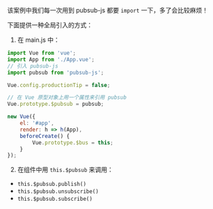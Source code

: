 该案例中我们每一次用到 pubsub-js 都要 `import` 一下，多了会比较麻烦！

下面提供一种全局引入的方式：

1. 在 main.js 中：

```js
import Vue from 'vue';
import App from './App.vue';
// 引入 pubsub-js
import pubsub from 'pubsub-js';

Vue.config.productionTip = false;

// 在 Vue 原型对象上用一个属性来引用 pubsub
Vue.prototype.$pubsub = pubsub;

new Vue({
    el: '#app',
    render: h => h(App),
    beforeCreate() {
        Vue.prototype.$bus = this;
    }
});
```

2. 在组件中用 `this.$pubsub` 来调用：

-   `this.$pubsub.publish()`
-   `this.$pubsub.unsubscribe()`
-   `this.$pubsub.subscribe()`
